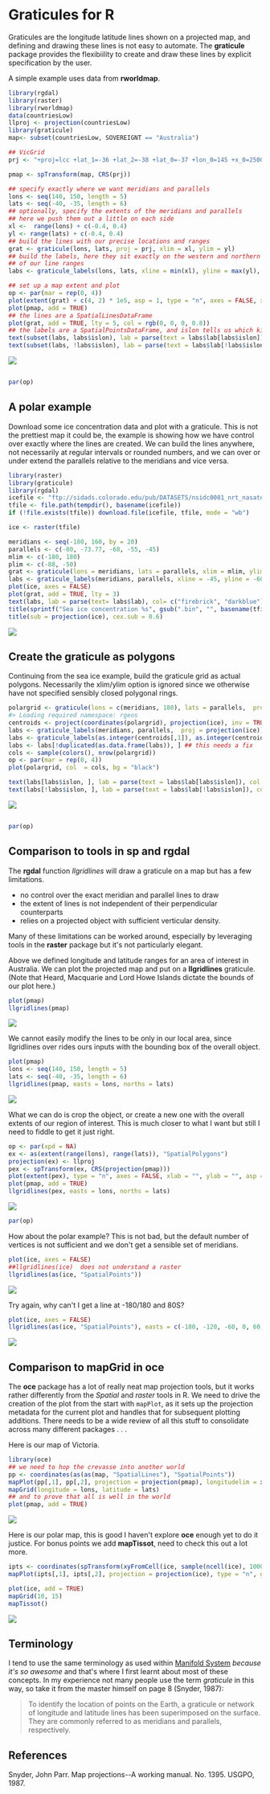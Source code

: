 <!-- README.md is generated from README.Rmd. Please edit that file -->
Graticules for R
================

Graticules are the longitude latitude lines shown on a projected map, and defining and drawing these lines is not easy to automate. The **graticule** package provides the flexibiility to create and draw these lines by explicit specification by the user.

A simple example uses data from **rworldmap**.

``` r
library(rgdal)
library(raster)
library(rworldmap)
data(countriesLow)
llproj <- projection(countriesLow)
library(graticule)
map<- subset(countriesLow, SOVEREIGNT == "Australia")

## VicGrid
prj <- "+proj=lcc +lat_1=-36 +lat_2=-38 +lat_0=-37 +lon_0=145 +x_0=2500000 +y_0=2500000 +ellps=GRS80 +towgs84=0,0,0,0,0,0,0 +units=m +no_defs"

pmap <- spTransform(map, CRS(prj))

## specify exactly where we want meridians and parallels
lons <- seq(140, 150, length = 5)
lats <- seq(-40, -35, length = 6)
## optionally, specify the extents of the meridians and parallels
## here we push them out a little on each side
xl <-  range(lons) + c(-0.4, 0.4)
yl <- range(lats) + c(-0.4, 0.4)
## build the lines with our precise locations and ranges
grat <- graticule(lons, lats, proj = prj, xlim = xl, ylim = yl)
## build the labels, here they sit exactly on the western and northern extent
## of our line ranges
labs <- graticule_labels(lons, lats, xline = min(xl), yline = max(yl), proj = prj)

## set up a map extent and plot
op <- par(mar = rep(0, 4))
plot(extent(grat) + c(4, 2) * 1e5, asp = 1, type = "n", axes = FALSE, xlab = "", ylab = "")
plot(pmap, add = TRUE)
## the lines are a SpatialLinesDataFrame
plot(grat, add = TRUE, lty = 5, col = rgb(0, 0, 0, 0.8))
## the labels are a SpatialPointsDataFrame, and islon tells us which kind
text(subset(labs, labs$islon), lab = parse(text = labs$lab[labs$islon]), pos = 3)
text(subset(labs, !labs$islon), lab = parse(text = labs$lab[!labs$islon]), pos = 2)
```

![](README-unnamed-chunk-2-1.png)

``` r

par(op)
```

A polar example
---------------

Download some ice concentration data and plot with a graticule. This is not the prettiest map it could be, the example is showing how we have control over exactly where the lines are created. We can build the lines anywhere, not necessarily at regular intervals or rounded numbers, and we can over or under extend the parallels relative to the meridians and vice versa.

``` r
library(raster)
library(graticule)
library(rgdal)
icefile <- "ftp://sidads.colorado.edu/pub/DATASETS/nsidc0081_nrt_nasateam_seaice/south/nt_20150530_f17_nrt_s.bin"
tfile <- file.path(tempdir(), basename(icefile))
if (!file.exists(tfile)) download.file(icefile, tfile, mode = "wb")

ice <- raster(tfile)

meridians <- seq(-180, 160, by = 20)
parallels <- c(-80, -73.77, -68, -55, -45)
mlim <- c(-180, 180)
plim <- c(-88, -50)
grat <- graticule(lons = meridians, lats = parallels, xlim = mlim, ylim = plim, proj = projection(ice))
labs <- graticule_labels(meridians, parallels, xline = -45, yline = -60, proj = projection(ice))
plot(ice, axes = FALSE)
plot(grat, add = TRUE, lty = 3)
text(labs, lab = parse(text= labs$lab), col= c("firebrick", "darkblue")[labs$islon + 1], cex = 0.85)
title(sprintf("Sea ice concentration %s", gsub(".bin", "", basename(tfile))), cex.main = 0.8)
title(sub = projection(ice), cex.sub = 0.6)
```

![](README-unnamed-chunk-3-1.png)

Create the graticule as polygons
--------------------------------

Continuing from the sea ice example, build the graticule grid as actual polygons. Necessarily the xlim/ylim option is ignored since we otherwise have not specified sensibly closed polygonal rings.

``` r
polargrid <- graticule(lons = c(meridians, 180), lats = parallels,  proj = projection(ice), tiles = TRUE)
#> Loading required namespace: rgeos
centroids <- project(coordinates(polargrid), projection(ice), inv = TRUE)
labs <- graticule_labels(meridians, parallels,  proj = projection(ice))
labs <- graticule_labels(as.integer(centroids[,1]), as.integer(centroids[,2]),  proj = projection(ice))
labs <- labs[!duplicated(as.data.frame(labs)), ] ## this needs a fix
cols <- sample(colors(), nrow(polargrid))
op <- par(mar = rep(0, 4))
plot(polargrid, col  = cols, bg = "black")

text(labs[labs$islon, ], lab = parse(text = labs$lab[labs$islon]), col = "black",  cex = .55, pos = 3)
text(labs[!labs$islon, ], lab = parse(text = labs$lab[!labs$islon]), col = "black", cex = .55, pos = 1)
```

![](README-unnamed-chunk-4-1.png)

``` r

par(op)
```

Comparison to tools in **sp** and **rgdal**
-------------------------------------------

The **rgdal** function *llgridlines* will draw a graticule on a map but has a few limitations.

-   no control over the exact meridian and parallel lines to draw
-   the extent of lines is not independent of their perpendicular counterparts
-   relies on a projected object with sufficient verticular density.

Many of these limitations can be worked around, especially by leveraging tools in the **raster** package but it's not particularly elegant.

Above we defined longitude and latitude ranges for an area of interest in Australia. We can plot the projected map and put on a **llgridlines** graticule. (Note that Heard, Macquarie and Lord Howe Islands dictate the bounds of our plot here.)

``` r
plot(pmap)
llgridlines(pmap)
```

![](README-unnamed-chunk-5-1.png)

We cannot easily modify the lines to be only in our local area, since llgridlines over rides ours inputs with the bounding box of the overall object.

``` r
plot(pmap)
lons <- seq(140, 150, length = 5)
lats <- seq(-40, -35, length = 6)
llgridlines(pmap, easts = lons, norths = lats)
```

![](README-unnamed-chunk-6-1.png)

What we can do is crop the object, or create a new one with the overall extents of our region of interest. This is much closer to what I want but still I need to fiddle to get it just right.

``` r
op <- par(xpd = NA)
ex <- as(extent(range(lons), range(lats)), "SpatialPolygons")
projection(ex) <- llproj
pex <- spTransform(ex, CRS(projection(pmap)))
plot(extent(pex), type = "n", axes = FALSE, xlab = "", ylab = "", asp = 1)
plot(pmap, add = TRUE)
llgridlines(pex, easts = lons, norths = lats)
```

![](README-unnamed-chunk-7-1.png)

``` r
par(op)
```

How about the polar example? This is not bad, but the default number of vertices is not sufficient and we don't get a sensible set of meridians.

``` r
plot(ice, axes = FALSE)
##llgridlines(ice)  does not understand a raster
llgridlines(as(ice, "SpatialPoints"))
```

![](README-unnamed-chunk-8-1.png)

Try again, why can't I get a line at -180/180 and 80S?

``` r
plot(ice, axes = FALSE)
llgridlines(as(ice, "SpatialPoints"), easts = c(-180, -120, -60, 0, 60, 120), norths = c(-80, -70, -60, -50), ndiscr = 50)
```

![](README-unnamed-chunk-9-1.png)

Comparison to **mapGrid** in **oce**
------------------------------------

The **oce** package has a lot of really neat map projection tools, but it works rather differently from the *Spatial* and *raster* tools in R. We need to drive the creation of the plot from the start with `mapPlot`, as it sets up the projection metadata for the current plot and handles that for subsequent plotting additions. There needs to be a wide review of all this stuff to consolidate across many different packages . . .

Here is our map of Victoria.

``` r
library(oce)
## we need to hop the crevasse into another world
pp <- coordinates(as(as(map, "SpatialLines"), "SpatialPoints"))
mapPlot(pp[,1], pp[,2], projection = projection(pmap), longitudelim = xl, latitudelim = yl, type = "n", grid = FALSE)
mapGrid(longitude = lons, latitude = lats)
## and to prove that all is well in the world
plot(pmap, add = TRUE)
```

![](README-unnamed-chunk-10-1.png)

Here is our polar map, this is good I haven't explore **oce** enough yet to do it justice. For bonus points we add **mapTissot**, need to check this out a lot more.

``` r
ipts <- coordinates(spTransform(xyFromCell(ice, sample(ncell(ice), 1000), spatial = TRUE), CRS(llproj)))
mapPlot(ipts[,1], ipts[,2], projection = projection(ice), type = "n", grid = FALSE)

plot(ice, add = TRUE)
mapGrid(10, 15)
mapTissot()
```

![](README-unnamed-chunk-11-1.png)

Terminology
-----------

I tend to use the same terminology as used within [Manifold System](http://www.manifold.net) *because it's so awesome* and that's where I first learnt about most of these concepts. In my experience not many people use the term *graticule* in this way, so take it from the master himself on page 8 (Snyder, 1987):

> To identify the location of points on the Earth, a graticule or network of longitude and latitude lines has been superimposed on the surface. They are commonly referred to as meridians and parallels, respectively.

References
----------

Snyder, John Parr. Map projections--A working manual. No. 1395. USGPO, 1987.
